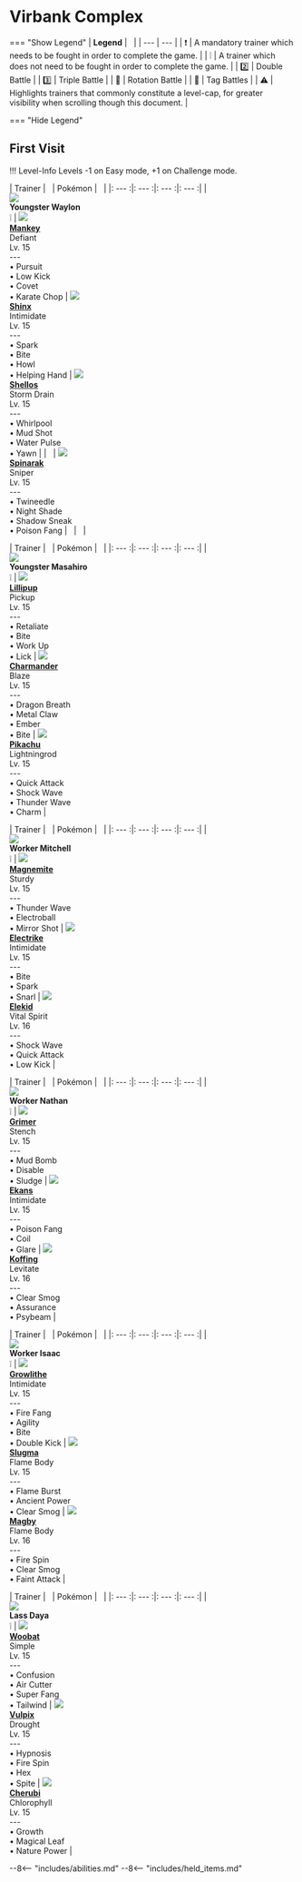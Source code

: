 # Virbank Complex

=== "Show Legend"
    | __Legend__ | &nbsp; |
    | --- | --- |
    | :exclamation: | A mandatory trainer which needs to be fought in order to complete the game. |
    | :grey_exclamation: | A trainer which does not need to be fought in order to complete the game. |
    | :two:  | Double Battle | 
    |  :three:  | Triple Battle |
    | :arrows_counterclockwise:  | Rotation Battle |
    | :handshake: | Tag Battles |
    | :warning: | Highlights trainers that commonly constitute a level-cap, for greater visibility when scrolling though this document. |

=== "Hide Legend"
&nbsp;

## First Visit

!!! Level-Info
    Levels -1 on Easy mode, +1 on Challenge mode.

| Trainer | &nbsp; | Pokémon | &nbsp; |
|: --- :|: --- :|: --- :|: --- :|
| <br>![][YoungsterWaylon]<br>__Youngster Waylon__<br>:grey_exclamation:  | ![][56] <br> __[Mankey]__ <br>Defiant<br>Lv. 15<br>---<br>• Pursuit<br>• Low Kick<br>• Covet<br>• Karate Chop | ![][403] <br> __[Shinx]__ <br>Intimidate<br>Lv. 15<br>---<br>• Spark<br>• Bite<br>• Howl<br>• Helping Hand | ![][422] <br> __[Shellos]__ <br>Storm Drain<br>Lv. 15<br>---<br>• Whirlpool<br>• Mud Shot<br>• Water Pulse<br>• Yawn |
| &nbsp; | ![][167] <br> __[Spinarak]__ <br>Sniper<br>Lv. 15<br>---<br>• Twineedle<br>• Night Shade<br>• Shadow Sneak<br>• Poison Fang | &nbsp; | &nbsp; |

| Trainer | &nbsp; | Pokémon | &nbsp; |
|: --- :|: --- :|: --- :|: --- :|
| <br>![][YoungsterMasahiro]<br>__Youngster Masahiro__<br>:grey_exclamation:  | ![][506] <br> __[Lillipup]__ <br>Pickup<br>Lv. 15<br>---<br>• Retaliate<br>• Bite<br>• Work Up<br>• Lick | ![][4] <br> __[Charmander]__ <br>Blaze<br>Lv. 15<br>---<br>• Dragon Breath<br>• Metal Claw<br>• Ember<br>• Bite | ![][25] <br> __[Pikachu]__ <br>Lightningrod<br>Lv. 15<br>---<br>• Quick Attack<br>• Shock Wave<br>• Thunder Wave<br>• Charm |

| Trainer | &nbsp; | Pokémon | &nbsp; |
|: --- :|: --- :|: --- :|: --- :|
| <br>![][WorkerMitchell]<br>__Worker Mitchell__<br>:grey_exclamation:  | ![][81] <br> __[Magnemite]__ <br>Sturdy<br>Lv. 15<br>---<br>• Thunder Wave<br>• Electroball<br>• Mirror Shot | ![][309] <br> __[Electrike]__ <br>Intimidate<br>Lv. 15<br>---<br>• Bite<br>• Spark<br>• Snarl | ![][239] <br> __[Elekid]__ <br>Vital Spirit<br>Lv. 16<br>---<br>• Shock Wave<br>• Quick Attack<br>• Low Kick |

| Trainer | &nbsp; | Pokémon | &nbsp; |
|: --- :|: --- :|: --- :|: --- :|
| <br>![][WorkerNathan]<br>__Worker Nathan__<br>:grey_exclamation:  | ![][88] <br> __[Grimer]__ <br>Stench<br>Lv. 15<br>---<br>• Mud Bomb<br>• Disable<br>• Sludge | ![][23] <br> __[Ekans]__ <br>Intimidate<br>Lv. 15<br>---<br>• Poison Fang<br>• Coil<br>• Glare | ![][109] <br> __[Koffing]__ <br>Levitate<br>Lv. 16<br>---<br>• Clear Smog<br>• Assurance<br>• Psybeam |

| Trainer | &nbsp; | Pokémon | &nbsp; |
|: --- :|: --- :|: --- :|: --- :|
| <br>![][WorkerIsaac]<br>__Worker Isaac__<br>:grey_exclamation:  | ![][58] <br> __[Growlithe]__ <br>Intimidate<br>Lv. 15<br>---<br>• Fire Fang<br>• Agility<br>• Bite<br>• Double Kick | ![][218] <br> __[Slugma]__ <br>Flame Body<br>Lv. 15<br>---<br>• Flame Burst<br>• Ancient Power<br>• Clear Smog | ![][240] <br> __[Magby]__ <br>Flame Body<br>Lv. 16<br>---<br>• Fire Spin<br>• Clear Smog<br>• Faint Attack |

| Trainer | &nbsp; | Pokémon | &nbsp; |
|: --- :|: --- :|: --- :|: --- :|
| <br>![][LassDaya]<br>__Lass Daya__<br>:grey_exclamation:  | ![][527] <br> __[Woobat]__ <br>Simple<br>Lv. 15<br>---<br>• Confusion<br>• Air Cutter<br>• Super Fang<br>• Tailwind | ![][37] <br> __[Vulpix]__ <br>Drought<br>Lv. 15<br>---<br>• Hypnosis<br>• Fire Spin<br>• Hex<br>• Spite | ![][420] <br> __[Cherubi]__ <br>Chlorophyll<br>Lv. 15<br>---<br>• Growth<br>• Magical Leaf<br>• Nature Power |





--8<-- "includes/abilities.md"
--8<-- "includes/held_items.md"

[YoungsterMasahiro]: ../img/Trainers/Youngster.gif
[506]: ../img/animated/506.gif
[Lillipup]: ../../pokemons/506/
[4]: ../img/animated/4.gif
[Charmander]: ../../pokemons/004/
[25]: ../img/animated/25.gif
[Pikachu]: ../../pokemons/025/
[WorkerMitchell]: ../img/Trainers/Worker.gif
[81]: ../img/animated/81.gif
[Magnemite]: ../../pokemons/081/
[309]: ../img/animated/309.gif
[Electrike]: ../../pokemons/309/
[239]: ../img/animated/239.gif
[Elekid]: ../../pokemons/239/
[WorkerNathan]: ../img/Trainers/Worker.gif
[88]: ../img/animated/88.gif
[Grimer]: ../../pokemons/088/
[23]: ../img/animated/23.gif
[Ekans]: ../../pokemons/023/
[109]: ../img/animated/109.gif
[Koffing]: ../../pokemons/109/
[WorkerIsaac]: ../img/Trainers/Worker.gif
[58]: ../img/animated/58.gif
[Growlithe]: ../../pokemons/058/
[218]: ../img/animated/218.gif
[Slugma]: ../../pokemons/218/
[240]: ../img/animated/240.gif
[Magby]: ../../pokemons/240/
[YoungsterWaylon]: ../img/Trainers/Youngster.gif
[56]: ../img/animated/56.gif
[Mankey]: ../../pokemons/056/
[403]: ../img/animated/403.gif
[Shinx]: ../../pokemons/403/
[422]: ../img/animated/422.gif
[Shellos]: ../../pokemons/422/
[167]: ../img/animated/167.gif
[Spinarak]: ../../pokemons/167/
[LassDaya]: ../img/Trainers/Lass.gif
[527]: ../img/animated/527.gif
[Woobat]: ../../pokemons/527/
[37]: ../img/animated/37.gif
[Vulpix]: ../../pokemons/037/
[420]: ../img/animated/420.gif
[Cherubi]: ../../pokemons/420/